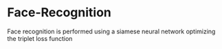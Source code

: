 # Face-Recognition
Face recognition is performed using  a siamese neural network optimizing the triplet loss function
